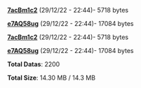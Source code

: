 [**7acBm1c2**](/data/7acBm1c2.txt) (29/12/22 - 22:44)- 5718 bytes

[**e7AQ58ug**](/data/e7AQ58ug.txt) (29/12/22 - 22:44)- 17084 bytes

[**7acBm1c2**](/data/7acBm1c2.txt) (29/12/22 - 22:44)- 5718 bytes

[**e7AQ58ug**](/data/e7AQ58ug.txt) (29/12/22 - 22:44)- 17084 bytes

**Total Datas**: 2200

**Total Size**: 14.30 MB / 14.3 MB